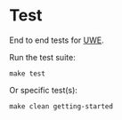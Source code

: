 # Test

End to end tests for [UWE][].

Run the test suite:

```
make test
```

Or specific test(s):

```
make clean getting-started
```

[UWE]: https://uwe.app
